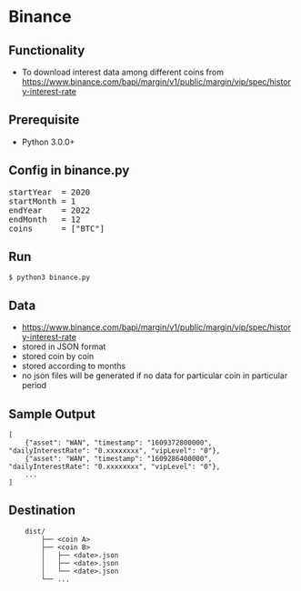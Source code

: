 # Binance

## Functionality
- To download interest data among different coins from https://www.binance.com/bapi/margin/v1/public/margin/vip/spec/history-interest-rate

## Prerequisite
- Python 3.0.0+

## Config in binance.py
<pre>
startYear  = 2020
startMonth = 1
endYear    = 2022
endMonth   = 12
coins      = ["BTC"]
</pre>

## Run
```
$ python3 binance.py
```

## Data
- https://www.binance.com/bapi/margin/v1/public/margin/vip/spec/history-interest-rate
- stored in JSON format
- stored coin by coin
- stored according to months
- no json files will be generated if no data for particular coin in particular period

## Sample Output
```
[
    {"asset": "WAN", "timestamp": "1609372800000", "dailyInterestRate": "0.xxxxxxxx", "vipLevel": "0"}, 
    {"asset": "WAN", "timestamp": "1609286400000", "dailyInterestRate": "0.xxxxxxxx", "vipLevel": "0"},
    ...
]
```
##  Destination
```
	dist/
        ├── <coin A>
        ├── <coin B>                   
        │   ├── <date>.json          
        │   ├── <date>.json         
        │   └── <date>.json 
        └── ...
```

